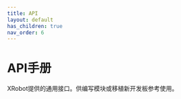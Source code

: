 ```yaml
---
title: API
layout: default
has_children: true
nav_order: 6
---
```


# API手册

XRobot提供的通用接口。供编写模块或移植新开发板参考使用。
